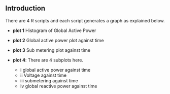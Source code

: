 ## Introduction

There are 4 R scripts and each script generates a graph as explained below.

* <b>plot 1</b> Histogram of Global Active Power

* <b>plot 2</b> Global active power plot against time

* <b>plot 3</b>  Sub metering plot against time

* <b>plot 4</b>: There are 4 subplots here. 
	* i global active power against time
	* ii Voltage against time
	* iii submetering against time
	* iv global reactive power against time
